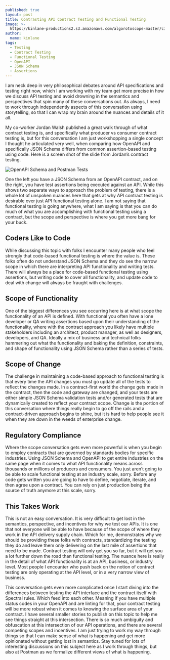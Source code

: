 ```yaml
---
published: true
layout: post
title: Contrasting API Contract Testing and Functional Testing
image: >-
  https://kinlane-productions2.s3.amazonaws.com/algorotoscope-master/citizenship-fire-hydrant-water.jpg
author:
  name: kinlane
tags:
  - Testing
  - Contract Testing
  - Functional Testing
  - OpenAPI
  - JSON Schema
  - Assertions
---
```

I am neck deep in very philosophical debates around API specifications and testing right now, which I am working with my team get more precise in how we discuss API testing and avoid drowning in the semantics and perspectives that spin many of these conversations out. As always, I need to work through independently aspects of this conversation using storytelling, so that I can wrap my brain around the nuances and details of it all.

My co-worker Jordan Walsh published a great walk through of what contract testing is, and specifically what producer vs consumer contract testing is, but for this conversation I am just workshopping a single concept I thought he articulated very well, when comparing how OpenAPI and specifically JSON Schema differs from common assertion-based testing using code. Here is a screen shot of the slide from Jordan’s contract testing.

![OpenAPI Schema and Postman Tests](https://kinlane-productions2.s3.amazonaws.com/provider-managed-contract-tests.png)

One the left you have a JSON Schema from an OpenAPI contract, and on the right, you have test assertions being executed against an API. While this shows two separate ways to approach the problem of testing, there is a whole lot of unspoken nuances here that gets at why API contract testing is desirable over just API functional testing alone. I am not saying that functional testing is going anywhere, what I am saying is that you can do much of what you are accomplishing with functional testing using a contract, but the scope and perspective is where you get more bang for your buck.

## Coders Like to Code
While discussing this topic with folks I encounter many people who feel strongly that code-based functional testing is where the value is. These folks often do not understand JSON Schema and they do see the narrow scope in which there are interpreting API functionality and writing tests. There will always be a place for code-based functional testing using assertions, but writing code to cover all functionality, and update code to deal with change will always be fraught with challenges.

## Scope of Functionality
One of the biggest differences you see occurring here is at what scope the functionality of an API is defined. With functional you often have a lone developer or QA writing assertions based upon their understanding of the functionality, where with the contract approach you likely have multiple stakeholders including an architect, product manager, as well as designers, developers, and QA. Ideally a mix of business and technical folks hammering out what the functionality and baking the definition, constraints, and shape of functionality using JSON Schema rather than a series of tests.

## Scope of Change
The challenge in maintaining a code-based approach to functional testing is that every time the API changes you must go update all of the tests to reflect the changes made. In a contract-first world the change gets made in the contract, then the code and gateway are changed, and your tests are either simple JSON Schema validation tests and/or generated tests that are dynamically created to reflect your contract scope. Change is the portion of this conversation where things really begin to go off the rails and a contract-driven approach begins to shine, but it is hard to help people see it when they are down in the weeds of enterprise change.

## Regulatory Compliance
Where the scope conversation gets even more powerful is when you begin to employ contracts that are governed by standards bodies for specific industries. Using JSON Schema and OpenAPI to get entire industries on the same page when it comes to what API functionality means across thousands or millions of producers and consumers. You just aren’t going to be able to scale functional testing at an industry scale, sorry. Before any code gets written you are going to have to define, negotiate, iterate, and then agree upon a contract. You can rely on just production being the source of truth anymore at this scale, sorry.

## This Takes Work
This is not an easy conversation. It is very difficult to get lost in the semantics, perspective, and incentives for why we test our APIs. It is one that not everyone will be able to have because of the scope of where they work in the API delivery supply chain. Which for me, demonstrates why we should be providing these folks with contracts, standardizing the testing they do and leave them only delivering on the last mile of assertions that need to be made. Contract testing will only get you so far, but it will get you a lot further down the road than functional testing. The nuance here is really in the detail of what API functionality is at an API, business, or industry level. Most people I encounter who push back on the notion of contract testing are only operating at the API level, or in a very narrow view of business. 

This conversation gets even more complicated once I start diving into the differences between testing the API interface and the contract itself with Spectral rules. Which feed into each other. Meaning if you have multiple status codes in your OpenAPI and are linting for that, your contract testing will be more robust when it comes to knowing the surface area of your contract. I have several smaller stories to publish on this topic to help me see things straight at this intersection. There is so much ambiguity and obfuscation at this intersection of our API operations, and there are several competing scopes and incentives. I am just trying to work my way through things so that I can make sense of what is happening and get more opinionated without getting lost in semantics. Stay tuned for lots of interesting discussions on this subject here as I work through things, but also at Postman as we formalize different views of what is happening.
